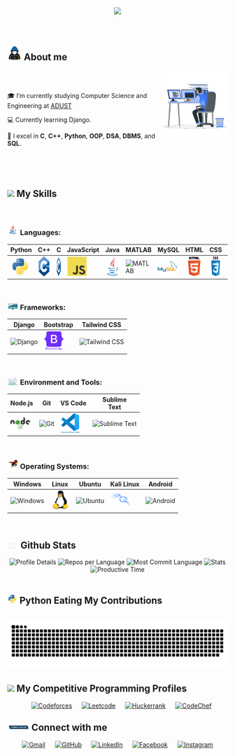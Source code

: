 <h1 align="center">
    <img src="https://readme-typing-svg.herokuapp.com/?font=Righteous&size=35&center=true&vCenter=true&width=500&height=70&duration=5000&pause=1500&lines=Welcome+to+Joyant's+World!+👋;+I'm+Joyant+Sheikhar+Gupta+Joy!;" />
</h1>
<div>
<br/>

## <img src = "about_me.gif" width = 6.5%> About me


<img align="right" src="Right_Side.gif" width=30%>

 <br><br>
    
🎓 I’m currently studying Computer Science and Engineering at [ADUST](https://www.adust.edu.bd/#/)

💻 Currently learning Django.

🚀 I excel in **C**, **C++**, **Python**, **OOP**, **DSA**, **DBMS**, and **SQL**.

 </div>
 
<br><br><br>

## <img src="https://media2.giphy.com/media/QssGEmpkyEOhBCb7e1/giphy.gif?cid=ecf05e47a0n3gi1bfqntqmob8g9aid1oyj2wr3ds3mg700bl&rid=giphy.gif" width ="3%"> My Skills

<div>
    
<br>
    
### <img src = "Programming_Languages.gif" width=5%> Languages:


| Python | C++ | C | JavaScript | Java | MATLAB | MySQL | HTML | CSS | LaTeX |
|--------|-----|---|------------|------|--------|-------|------|-----|-------|
| <img src="https://github.com/devicons/devicon/blob/master/icons/python/python-original.svg" title="Python" alt="Python" width="45" height="45"/> | <img src="https://raw.githubusercontent.com/devicons/devicon/master/icons/cplusplus/cplusplus-original.svg" title="C++" alt="C++" width="45" height="45"/> | <img src="https://raw.githubusercontent.com/devicons/devicon/master/icons/c/c-original.svg" title="C" alt="C" width="45" height="45"/> | <img src="https://raw.githubusercontent.com/devicons/devicon/master/icons/javascript/javascript-original.svg" title="JavaScript" alt="JavaScript" width="45" height="45"/> | <img src="https://raw.githubusercontent.com/devicons/devicon/master/icons/java/java-original.svg" title="Java" alt="Java" width="45" height="45"/> | <img src="https://upload.wikimedia.org/wikipedia/commons/2/21/Matlab_Logo.png" title="MATLAB" alt="MATLAB" width="45" height="45"/> | <img src="https://raw.githubusercontent.com/devicons/devicon/master/icons/mysql/mysql-original-wordmark.svg" title="MySQL" alt="MySQL" width="45" height="45"/> | <img src="https://raw.githubusercontent.com/devicons/devicon/master/icons/html5/html5-original-wordmark.svg" title="HTML" alt="HTML" width="45" height="45"/> | <img src="https://raw.githubusercontent.com/devicons/devicon/master/icons/css3/css3-original-wordmark.svg" title="CSS" alt="CSS" width="45" height="45"/> | <img src="https://upload.wikimedia.org/wikipedia/commons/9/92/LaTeX_logo.svg" title="LaTeX" alt="LaTeX" width="45" height="45"/> |

<br>

### <img src = "Front_End.gif" width=5%> Frameworks:

| Django | Bootstrap | Tailwind CSS |
|--------|-----------|--------------|
| <img src="https://cdn.worldvectorlogo.com/logos/django.svg" title="Django" alt="Django" width="45" height="45"/> | <img src="https://raw.githubusercontent.com/devicons/devicon/master/icons/bootstrap/bootstrap-plain-wordmark.svg" title="Bootstrap" alt="Bootstrap" width="45" height="45"/> | <img src="https://www.vectorlogo.zone/logos/tailwindcss/tailwindcss-icon.svg" title="Tailwind CSS" alt="Tailwind CSS" width="45" height="45"/> |

<br>

### <img src = "Software_Tools.gif" width=5%> Environment and Tools:

| Node.js | Git | VS Code | Sublime <br/> Text |
|---------|-----|---------|--------------|
| <img src="https://raw.githubusercontent.com/devicons/devicon/master/icons/nodejs/nodejs-original-wordmark.svg" title="Node.js" alt="Node.js" width="45" height="45"/> | <img src="https://www.vectorlogo.zone/logos/git-scm/git-scm-icon.svg" title="Git" alt="Git" width="45" height="45"/> | <img src="https://raw.githubusercontent.com/devicons/devicon/master/icons/vscode/vscode-original-wordmark.svg" title="VS Code" alt="VS Code" width="45" height="45"/> | <img src="https://www.sublimehq.com/images/sublime_text.png" title="Sublime Text" alt="Sublime Text" width="45" height="45"/> |

<br>

### <img src = "OS.gif" width=5%> Operating Systems:

| Windows | Linux | Ubuntu | Kali Linux | Android |
|---------|-------|--------|------------|---------|
| <img src="https://upload.wikimedia.org/wikipedia/commons/thumb/5/5f/Windows_logo_-_2012.svg/132px-Windows_logo_-_2012.svg.png?20220903072431" title="Windows" alt="Windows" width="45" height="45"/> | <img src="https://raw.githubusercontent.com/devicons/devicon/master/icons/linux/linux-original.svg" title="Linux" alt="Linux" width="45" height="45"/> | <img src="https://upload.wikimedia.org/wikipedia/commons/a/ab/Logo-ubuntu_cof-orange-hex.svg" title="Ubuntu" alt="Ubuntu" width="45" height="45"/> | <img src="https://github.com/canaleal/devicon/blob/new-icon-kali-linux/icons/kalilinux/kalilinux-original-wordmark.svg" title="Kali Linux" alt="Kali Linux" width="45" height="45"/> | <img src="https://www.vectorlogo.zone/logos/android/android-icon.svg" title="Android" alt="Android" width="45" height="45"/> |



<div/>

</div>
<br/>




## <img src="Statistics.gif" width=5% valign="bottom"> Github Stats

<div align=center>

<img src="https://github-profile-summary-cards.vercel.app/api/cards/profile-details?username=joyantgupta&theme=github_dark" alt="Profile Details" />

<img src="https://github-profile-summary-cards.vercel.app/api/cards/repos-per-language?username=joyantgupta&theme=github_dark" alt="Repos per Language" /> 
<img src="https://github-profile-summary-cards.vercel.app/api/cards/most-commit-language?username=joyantgupta&theme=github_dark" alt="Most Commit Language" />

<img src="https://github-profile-summary-cards.vercel.app/api/cards/stats?username=joyantgupta&theme=github_dark" alt="Stats" /> 
<img src="https://github-profile-summary-cards.vercel.app/api/cards/productive-time?username=joyantgupta&theme=github_dark" alt="Productive Time" />
</div>

<br/>

<div align=left>
 <h2><img src="https://raw.githubusercontent.com/devicons/devicon/master/icons/python/python-original.svg" alt="Python Logo" width="23"> Python Eating My Contributions</h2>

  <br>
  <img src="https://raw.githubusercontent.com/joyantgupta/joyantgupta/output/snake.svg" alt="Snake animation" />
  
  <br/>
</div>

## <img src="https://media4.giphy.com/media/dMLmQfCO7lCA2gX3tw/giphy.gif?cid=ecf05e47ak6mwfu812269zzr8ydv529109qzpb8rszwnja9e&rid=giphy.gif&ct=s" width=10%> My Competitive Programming Profiles

<p align="center">
  &emsp;
    <a href="https://codeforces.com/profile/joyantsheikhar"><img alt = "Codeforces" src="https://img.shields.io/badge/codeforces%20-%231F8ACB.svg?style=plastic&logo=codeforces&logoColor=white" /></a>	
  &emsp;
    <a href="https://www.leetcode.com/joyantsheikharguptajoy"><img alt = "Leetcode" src="https://img.shields.io/badge/leetcode%20-%23FFA116.svg?style=plastic&logo=leetcode&logoColor=black" /></a>
  &emsp;
    <a href="https://www.hackerrank.com/joyantsheikharg1"><img alt = "Huckerrank" src="https://img.shields.io/badge/hackerrank-%232EC866.svg?style=plastic&logo=hackerrank&logoColor=white" /></a>
  &emsp;
    <a href="https://www.codechef.com/users/joyantsheikhar"><img alt = "CodeChef" src="https://img.shields.io/badge/codechef-%235B4638.svg?style=plastic&logo=codechef&logoColor=white" /></a>
</p>

## <img src="Connect-with-me.gif?raw=true" width="10%"> Connect with me
<p align="center">
	<a href="mailto:joyantsheikharguptajoy@gmail.com"><img img src="https://img.shields.io/badge/gmail-%23EA4335.svg?style=plastic&logo=gmail&logoColor=white" alt="Gmail"/></a>
    &emsp;
	<a href="https://github.com/joyantgupta"><img src="https://img.shields.io/badge/github-%23181717.svg?style=plastic&logo=github&logoColor=white" alt="GitHub"/></a>
    &emsp;
	<a href="https://www.linkedin.com/in/joyant-s-g-j"><img src="https://img.shields.io/badge/linkedin-%230A66C2.svg?style=plastic&logo=linkedin&logoColor=white" alt="LinkedIn"/></a>
    &emsp;
	<a href="https://fb.com/joyant69"><img src="https://img.shields.io/badge/facebook-%231877F2.svg?style=plastic&logo=facebook&logoColor=white" alt="Facebook"/></a>
    &emsp;
	<a href="https://www.instagram.com/joyant_s_g_j/"><img src="https://img.shields.io/badge/instagram-%23E4405F.svg?style=plastic&logo=instagram&logoColor=white" alt="Instagram"/></a>
</p>

